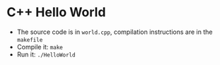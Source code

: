 # C++ Hello World

* The source code is in `world.cpp`, compilation instructions are in the `makefile`
* Compile it: `make`
* Run it: `./HelloWorld`
